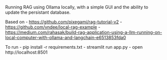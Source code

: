 Running RAG using Ollama locally, with a simple GUI and the ability to update the persistant database.

Based on 
    - https://github.com/pixegami/rag-tutorial-v2
    - https://github.com/vndee/local-rag-example
    - https://medium.com/rahasak/build-rag-application-using-a-llm-running-on-local-computer-with-ollama-and-langchain-e6513853fda0
    
To run
    - pip install -r requirements.txt
    - streamlit run app.py 
    - open http://localhost:8501 